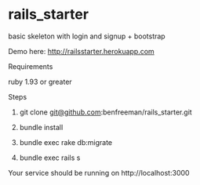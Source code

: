 rails_starter
=============

basic skeleton with login and signup + bootstrap

Demo here:
http://railsstarter.herokuapp.com

Requirements

ruby 1.93 or greater

Steps

1. git clone git@github.com:benfreeman/rails_starter.git

2. bundle install

3. bundle exec rake db:migrate

4. bundle exec rails s

Your service should be running on http://localhost:3000
